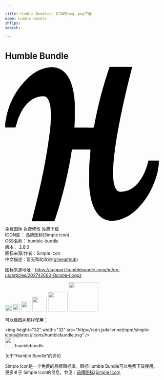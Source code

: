 ```yaml
---

title: Humble Bundle() ICON转svg、png下载
name: humble-bundle
zhTips: 
search: 

---
```


# Humble Bundle  <small style="font-size: 60%;font-weight: 100"></small>

<div id="svg" class="svg-wrap">
<svg role="img" viewBox="0 0 24 24" xmlns="http://www.w3.org/2000/svg"><title>Humble Bundle icon</title><path d="M4.145 23.996c.12-.463.23-.9.343-1.338.692-2.713 1.322-5.44 1.82-8.197.245-1.35.446-2.71.633-4.074.142-1.028.217-2.064.198-3.105-.01-.557-.034-1.116-.193-1.655-.07-.24-.174-.473-.3-.686-.165-.273-.43-.378-.75-.368-.883.026-1.633.363-2.272.96-.727.68-1.202 1.527-1.553 2.445-.166.435-.284.887-.422 1.33-.02.066-.026.123-.115.122C1.04 9.424.545 9.425.05 9.424c-.013 0-.024-.008-.036-.01 0-.193-.02-.385.003-.572.346-2.853 1.57-5.267 3.668-7.226C4.47.882 5.4.373 6.462.142 8.017-.196 9.258.4 9.996 1.822c.375.72.578 1.496.71 2.293.21 1.287.218 2.586.175 3.885-.014.42-.04.84-.062 1.26-.002.054 0 .108 0 .176.057.003.105.008.154.008.905 0 1.81-.002 2.717.005.124 0 .16-.047.18-.16.575-3.113 1.367-6.17 2.39-9.166.024-.074.05-.124.147-.124 1.12.004 2.24.004 3.362.004.017 0 .035.004.07.008l-.193.753C18.89 3.7 18.21 6.65 17.66 9.628c-.288 1.546-.533 3.1-.69 4.664-.086.875-.14 1.752-.113 2.63.016.53.054 1.062.22 1.57.064.202.16.4.273.58.167.26.426.366.74.356 1.16-.033 2.042-.59 2.746-1.47.707-.88 1.133-1.9 1.434-2.98.028-.1.06-.202.076-.306.014-.082.054-.104.13-.104.467.002.933.004 1.4 0 .102-.002.12.043.117.13-.014.804-.157 1.583-.39 2.347-.59 1.928-1.557 3.635-2.992 5.06-.813.81-1.762 1.407-2.88 1.706-.677.183-1.355.212-2.025-.028-.76-.27-1.276-.816-1.66-1.504-.402-.725-.613-1.512-.75-2.322-.24-1.406-.24-2.824-.172-4.242.042-.89.127-1.777.193-2.666.014-.19.016-.19-.174-.19-.855 0-1.71.002-2.566-.002-.104 0-.153.024-.17.137-.27 1.813-.637 3.608-1.074 5.387-.453 1.842-.974 3.664-1.587 5.46-.044.127-.104.16-.233.16-1.065-.006-2.13-.004-3.197-.004h-.17z"/></svg>
</div>
<detail full-name='humble-bundle'></detail>

<div class="detail-page">
<p>
<span><span class="badge-success badge">免费图标</span> <span class="badge-success badge">免费修改</span>  <span class="badge-success badge">免费下载</span> </span>
<br/>
<span>
ICON库：
<span class="badge-secondary badge">品牌图标(Simple Icon)</span> 
</span>
<br/>
<span>
CSS名称：
<span class="badge-secondary badge">humble-bundle</span> 
</span>

<br/>
<span>
版本：
<span class="badge-secondary badge">2.8.0</span> 
</span>
<br/>
<span>图标来源/作者：<span class="badge-light badge">Simple Icon</span></span> 
<br/>
<span class="zh-detail">中文描述：暂无<span class="help-link"><span>帮助改进</span>(<a href="https://gitee.com/liuwave/icon-helper/edit/master/json/brands/humble-bundle.json" target="_blank" rel="noopener noreferrer">gitee</a><a href="https://github.com/liuwave/icon-helper/edit/master/json/brands/humble-bundle.json" target="_blank" rel="noopener noreferrer">github</a></span>)</span><br/>
</p>
</div><div class="description description alert alert-light"><p>图标来源地址：<a href="https://support.humblebundle.com/hc/en-us/articles/202742060-Bundle-Logos" target="_blank" rel="noopener noreferrer">https://support.humblebundle.com/hc/en-us/articles/202742060-Bundle-Logos</a></p></div>
<div class="alert alert-dark">
<img height="21" width="21" src="https://cdn.jsdelivr.net/npm/simple-icons@latest/icons/humblebundle.svg" />
<img height="24" width="24" src="https://cdn.jsdelivr.net/npm/simple-icons@latest/icons/humblebundle.svg" />
<img height="32" width="32" src="https://cdn.jsdelivr.net/npm/simple-icons@latest/icons/humblebundle.svg" />
<img height="48" width="48" src="https://cdn.jsdelivr.net/npm/simple-icons@latest/icons/humblebundle.svg" />
<img height="64" width="64" src="https://cdn.jsdelivr.net/npm/simple-icons@latest/icons/humblebundle.svg" />
<img height="96" width="96" src="https://cdn.jsdelivr.net/npm/simple-icons@latest/icons/humblebundle.svg" />

</div>
<div>
  <p>可以像图片那样使用：    
  </p>
  <div class="alert alert-primary" style="font-size: 14px">
    &lt;img height="32" width="32" src="https://cdn.jsdelivr.net/npm/simple-icons@latest/icons/humblebundle.svg" /&gt;
    <copy-btn content='<img height="32" width="32" src="https://cdn.jsdelivr.net/npm/simple-icons@latest/icons/humblebundle.svg" />'></copy-btn>
  </div>
  <div class="alert alert-secondary">
    <img height="32" width="32" src="https://cdn.jsdelivr.net/npm/simple-icons@latest/icons/humblebundle.svg" />humblebundle
    <copy-btn content="humblebundle" btn-title="复制图标名称"></copy-btn>
  </div>
</div>

<Vssue title="关于“Humble Bundle”的评论" >关于“Humble Bundle”的评论</Vssue>


<div><p>Simple Icon是一个免费的品牌图标库。图标Humble Bundle可以免费下载使用。更多关于  Simple Icon的信息，参见：<a target="_blank" href="https://iconhelper.cn/brands.html">品牌图标(Simple Icon)</a>
</p></div>
